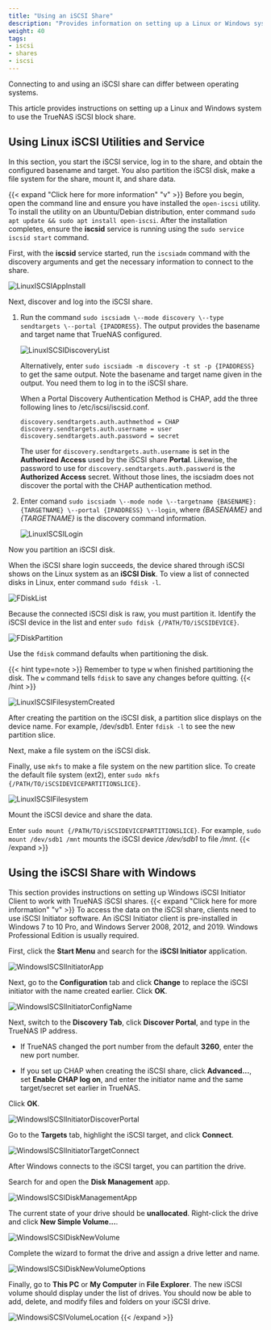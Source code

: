 ```yaml
---
title: "Using an iSCSI Share"
description: "Provides information on setting up a Linux or Windows system to use a TrueNAS-configured iSCSI block share."
weight: 40
tags:
- iscsi
- shares
- iscsi
---
```


Connecting to and using an iSCSI share can differ between operating systems.

This article provides instructions on setting up a Linux and Windows system to use the TrueNAS iSCSI block share.

## Using Linux iSCSI Utilities and Service

In this section, you start the iSCSI service, log in to the share, and obtain the configured basename and target. You also partition the iSCSI disk, make a file system for the share, mount it, and share data.

{{< expand "Click here for more information" "v" >}}
Before you begin, open the command line and ensure you have installed the `open-iscsi` utility.
To install the utility on an Ubuntu/Debian distribution, enter command `sudo apt update && sudo apt install open-iscsi`.
After the installation completes, ensure the **iscsid** service is running using the `sudo service iscsid start` command.

First, with the **iscsid** service started, run the `iscsiadm` command with the discovery arguments and get the necessary information to connect to the share.

![LinuxISCSIAppInstall](/images/CORE/LinuxISCSIAppInstall.png "Linux ISCSI App Install")

Next, discover and log into the iSCSI share. 

1. Run the command `sudo iscsiadm \--mode discovery \--type sendtargets \--portal {IPADDRESS}`.
   The output provides the basename and target name that TrueNAS configured.

   ![LinuxISCSIDiscoveryList](/images/CORE/LinuxISCSIDiscoveryList.png "Linux ISCSI Discovery List")

   Alternatively, enter `sudo iscsiadm -m discovery -t st -p {IPADDRESS}` to get the same output.
   Note the basename and target name given in the output. You need them to log in to the iSCSI share.

   When a Portal Discovery Authentication Method is CHAP, add the three following lines to /etc/iscsi/iscsid.conf.

   ```
   discovery.sendtargets.auth.authmethod = CHAP
   discovery.sendtargets.auth.username = user
   discovery.sendtargets.auth.password = secret
   ```

   The user for `discovery.sendtargets.auth.username` is set in the **Authorized Access** used by the iSCSI share **Portal**. 
   Likewise, the password to use for `discovery.sendtargets.auth.password` is the **Authorized Access** secret.
   Without those lines, the iscsiadm does not discover the portal with the CHAP authentication method.

2. Enter comand `sudo iscsiadm \--mode node \--targetname {BASENAME}:{TARGETNAME} \--portal {IPADDRESS} \--login`,
   where *{BASENAME}* and *{TARGETNAME}* is the discovery command information.

   ![LinuxISCSILogin](/images/CORE/LinuxISCSILogin.png "Linux ISCSI Login")

Now you partition an iSCSI disk.

   When the iSCSI share login succeeds, the device shared through iSCSI shows on the Linux system as an **iSCSI Disk**.
   To view a list of connected disks in Linux, enter command `sudo fdisk -l`.

   ![FDiskList](/images/CORE/FDiskList.png "fdisk -l output")

   Because the connected iSCSI disk is raw, you must partition it.
   Identify the iSCSI device in the list and enter `sudo fdisk {/PATH/TO/iSCSIDEVICE}`.

   ![FDiskPartition](/images/CORE/FDiskPartition.png "fdisk partitioning")

   Use the `fdisk` command defaults when partitioning the disk.

   {{< hint type=note >}}
   Remember to type <kbd>w</kbd> when finished partitioning the disk.
   The `w` command tells `fdisk` to save any changes before quitting.
   {{< /hint >}}

   ![LinuxISCSIFilesystemCreated](/images/CORE/LinuxISCSIFilesystemCreated.png "Linux ISCSI Filesystem Created")

   After creating the partition on the iSCSI disk, a partition slice displays on the device name.
   For example, <file>/dev/sdb1</file>.
   Enter `fdisk -l` to see the new partition slice.

Next, make a file system on the iSCSI disk.

Finally, use `mkfs` to make a file system on the new partition slice.
To create the default file system (ext2), enter `sudo mkfs {/PATH/TO/iSCSIDEVICEPARTITIONSLICE}`.

![LinuxISCSIFilesystem](/images/CORE/LinuxISCSIFilesystem.png "Linux ISCSI Filesystem")

Mount the iSCSI device and share the data.

Enter `sudo mount {/PATH/TO/iSCSIDEVICEPARTITIONSLICE}`.
For example, `sudo mount /dev/sdb1 /mnt` mounts the iSCSI device */dev/sdb1* to file */mnt*.
{{< /expand >}}

## Using the iSCSI Share with Windows

This section provides instructions on setting up Windows iSCSI Initiator Client to work with TrueNAS iSCSI shares.
{{< expand "Click here for more information" "v" >}}
To access the data on the iSCSI share, clients need to use iSCSI Initiator software. An iSCSI Initiator client is pre-installed in Windows 7 to 10 Pro, and Windows Server 2008, 2012, and 2019. Windows Professional Edition is usually required.

First, click the **Start Menu** and search for the **iSCSI Initiator** application.

![WindowsISCSIInitiatorApp](/images/CORE/WindowsISCSIInitiatorApp.png "Windows ISCSI Initiator App")

Next, go to the **Configuration** tab and click **Change** to replace the iSCSI initiator with the name created earlier. Click **OK**.

![WindowsISCSIInitiatorConfigName](/images/CORE/WindowsISCSIInitiatorConfigName.png "Windows ISCSI Initiator Config Name")

Next, switch to the **Discovery Tab**, click **Discover Portal**, and type in the TrueNAS IP address.

* If TrueNAS changed the port number from the default **3260**, enter the new port number.

* If you set up CHAP when creating the iSCSI share, click **Advanced...**, set **Enable CHAP log on**, and enter the initiator name and the same target/secret set earlier in TrueNAS.

Click **OK**.

![WindowsISCSIInitiatorDiscoverPortal](/images/CORE/WindowsISCSIInitiatorDiscoverPortal.png "Windows ISCSI Initiator Discover Portal")

Go to the **Targets** tab, highlight the iSCSI target, and click **Connect**.

![WindowsISCSIInitiatorTargetConnect](/images/CORE/WindowsISCSIInitiatorTargetConnect.png "Windows ISCSI Initiator Target Connect")

After Windows connects to the iSCSI target, you can partition the drive.

Search for and open the **Disk Management** app.

![WindowsISCSIDiskManagementApp](/images/CORE/WindowsISCSIDiskManagementApp.png "Windows ISCSI Disk Management App")

The current state of your drive should be **unallocated**. Right-click the drive and click **New Simple Volume...**.

![WindowsISCSIDiskNewVolume](/images/CORE/WindowsISCSIDiskNewVolume.png "Windows ISCSI Disk New Volume")

Complete the wizard to format the drive and assign a drive letter and name.

![WindowsISCSIDiskNewVolumeOptions](/images/CORE/WindowsISCSIDiskNewVolumeOptions.png "Windows ISCSI Disk New Volume Options")

Finally, go to **This PC** or **My Computer** in **File Explorer**. The new iSCSI volume should display under the list of drives. You should now be able to add, delete, and modify files and folders on your iSCSI drive.

![WindowsiSCSIVolumeLocation](/images/CORE/WindowsiSCSIVolumeLocation.png "Windows iSCSI Volume Location")
{{< /expand >}}
